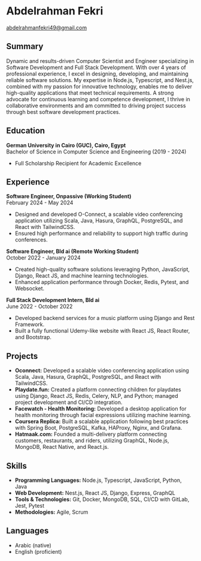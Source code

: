 
# Abdelrahman Fekri
abdelrahmanfekri49@gmail.com

## Summary
Dynamic and results-driven Computer Scientist and Engineer specializing in Software Development and Full Stack Development. With over 4 years of professional experience, I excel in designing, developing, and maintaining reliable software solutions. My expertise in Node.js, Typescript, and Nest.js, combined with my passion for innovative technology, enables me to deliver high-quality applications that meet technical requirements. A strong advocate for continuous learning and competence development, I thrive in collaborative environments and am committed to driving project success through best software development practices.

## Education
**German University in Cairo (GUC), Cairo, Egypt**  
Bachelor of Science in Computer Science and Engineering (2019 - 2024)  
- Full Scholarship Recipient for Academic Excellence

## Experience
**Software Engineer, Onpassive (Working Student)**  
February 2024 - May 2024  
- Designed and developed O-Connect, a scalable video conferencing application utilizing Scala, Java, Hasura, GraphQL, PostgreSQL, and React with TailwindCSS.
- Ensured high performance and reliability to support high traffic during conferences.

**Software Engineer, Bld ai (Remote Working Student)**  
October 2022 - January 2024  
- Created high-quality software solutions leveraging Python, JavaScript, Django, React JS, and machine learning technologies.
- Enhanced application performance through Docker, Redis, Pytest, and Websocket.

**Full Stack Development Intern, Bld ai**  
June 2022 - October 2022  
- Developed backend services for a music platform using Django and Rest Framework.
- Built a fully functional Udemy-like website with React JS, React Router, and Bootstrap.

## Projects
- **Oconnect:** Developed a scalable video conferencing application using Scala, Java, Hasura, GraphQL, PostgreSQL, and React with TailwindCSS.
- **Playdate.fun:** Created a platform connecting children for playdates using Django, React JS, Redis, Celery, NLP, and Python; managed project development and CI/CD integration.
- **Facewatch - Health Monitoring:** Developed a desktop application for health monitoring through facial expressions utilizing machine learning.
- **Coursera Replica:** Built a scalable application following best practices with Spring Boot, PostgreSQL, Kafka, HAProxy, Nginx, and Grafana.
- **Hatmaak.com:** Founded a multi-delivery platform connecting customers, restaurants, and riders, utilizing GraphQL, Node.js, MongoDB, React Native, and React.js.

## Skills
- **Programming Languages:** Node.js, Typescript, JavaScript, Python, Java
- **Web Development:** Nest.js, React JS, Django, Express, GraphQL
- **Tools & Technologies:** Git, Docker, MongoDB, SQL, CI/CD with GitLab, Jest, Pytest
- **Methodologies:** Agile, Scrum

## Languages
- Arabic (native)
- English (proficient)
